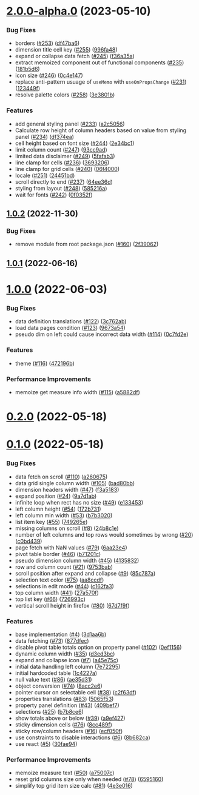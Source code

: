 # [2.0.0-alpha.0](https://github.com/qlik-oss/sn-pivot-table/compare/v1.0.2...v2.0.0-alpha.0) (2023-05-10)


### Bug Fixes

* borders ([#253](https://github.com/qlik-oss/sn-pivot-table/issues/253)) ([df47ba6](https://github.com/qlik-oss/sn-pivot-table/commit/df47ba663313e268bb49c010542d8465e0f956ce))
* dimension title cell key ([#255](https://github.com/qlik-oss/sn-pivot-table/issues/255)) ([996fa48](https://github.com/qlik-oss/sn-pivot-table/commit/996fa484c30c2befcefb75f2ce24575adbde055e))
* expand or collapse data fetch ([#245](https://github.com/qlik-oss/sn-pivot-table/issues/245)) ([f36a35a](https://github.com/qlik-oss/sn-pivot-table/commit/f36a35ad49a923aca05403534e747cfea04904c4))
* extract memoized component out of functional components ([#235](https://github.com/qlik-oss/sn-pivot-table/issues/235)) ([181b5d6](https://github.com/qlik-oss/sn-pivot-table/commit/181b5d6a470cf773fd0e514baaa61eee00437f07))
* icon size ([#246](https://github.com/qlik-oss/sn-pivot-table/issues/246)) ([0c4e147](https://github.com/qlik-oss/sn-pivot-table/commit/0c4e1470d8007a136ba00495624003e414dba2b3))
* replace anti-pattern usuage of `useMemo` with `useOnPropsChange` ([#231](https://github.com/qlik-oss/sn-pivot-table/issues/231)) ([123449f](https://github.com/qlik-oss/sn-pivot-table/commit/123449fba1cb77b9f936cf6a0bd25aef6501ef51))
* resolve palette colors ([#258](https://github.com/qlik-oss/sn-pivot-table/issues/258)) ([3e3801b](https://github.com/qlik-oss/sn-pivot-table/commit/3e3801b9861e2275d89829759d31976a60962465))


### Features

* add general styling panel ([#233](https://github.com/qlik-oss/sn-pivot-table/issues/233)) ([a2c5056](https://github.com/qlik-oss/sn-pivot-table/commit/a2c5056ef46bc72a77d781b54f12a46114249e13))
* Calculate row height of column headers based on value from styling panel ([#234](https://github.com/qlik-oss/sn-pivot-table/issues/234)) ([df374ea](https://github.com/qlik-oss/sn-pivot-table/commit/df374eaac70f758e03c350acb827cd73cbd265ab))
* cell height based on font size ([#244](https://github.com/qlik-oss/sn-pivot-table/issues/244)) ([2e34bc1](https://github.com/qlik-oss/sn-pivot-table/commit/2e34bc131dfb3e1232bf094192eb2cf70efeecf2))
* limit column count ([#247](https://github.com/qlik-oss/sn-pivot-table/issues/247)) ([93cc9ad](https://github.com/qlik-oss/sn-pivot-table/commit/93cc9adb054aadbf4d0122ceeb5898714cfc4684))
* limited data disclaimer ([#249](https://github.com/qlik-oss/sn-pivot-table/issues/249)) ([5fafab3](https://github.com/qlik-oss/sn-pivot-table/commit/5fafab301c2198f04874200add7b84117774ab9e))
* line clamp for cells ([#236](https://github.com/qlik-oss/sn-pivot-table/issues/236)) ([3693206](https://github.com/qlik-oss/sn-pivot-table/commit/36932061d01874e922e821921aca9e0ca5d6f954))
* line clamp for grid cells ([#240](https://github.com/qlik-oss/sn-pivot-table/issues/240)) ([06f4000](https://github.com/qlik-oss/sn-pivot-table/commit/06f40001e1c0d08b84ee6b4b6e592e59d54c6344))
* locale ([#251](https://github.com/qlik-oss/sn-pivot-table/issues/251)) ([24451bd](https://github.com/qlik-oss/sn-pivot-table/commit/24451bdc487b9bd9b8620caf80fb997410f42f78))
* scroll directly to end ([#237](https://github.com/qlik-oss/sn-pivot-table/issues/237)) ([64ee36d](https://github.com/qlik-oss/sn-pivot-table/commit/64ee36d93f7608d83dede32960d3c86b5bab7526))
* styling from layout ([#248](https://github.com/qlik-oss/sn-pivot-table/issues/248)) ([585216a](https://github.com/qlik-oss/sn-pivot-table/commit/585216a619e814fd8761c5f670211544660f7ef3))
* wait for fonts ([#242](https://github.com/qlik-oss/sn-pivot-table/issues/242)) ([0f0352f](https://github.com/qlik-oss/sn-pivot-table/commit/0f0352f06fea56f177aaffed25d1409fdfd817fc))



## [1.0.2](https://github.com/qlik-oss/sn-pivot-table/compare/v1.0.1...v1.0.2) (2022-11-30)


### Bug Fixes

* remove module from root package.json ([#160](https://github.com/qlik-oss/sn-pivot-table/issues/160)) ([2f39062](https://github.com/qlik-oss/sn-pivot-table/commit/2f390629340fc1547b3a69c503680693de37781d))



## [1.0.1](https://github.com/qlik-oss/sn-pivot-table/compare/v1.0.0...v1.0.1) (2022-06-16)



# [1.0.0](https://github.com/qlik-oss/sn-pivot-table/compare/v0.2.0...v1.0.0) (2022-06-03)


### Bug Fixes

* data definition translations ([#122](https://github.com/qlik-oss/sn-pivot-table/issues/122)) ([3c762ab](https://github.com/qlik-oss/sn-pivot-table/commit/3c762abbf34d0c0be1f658fc765f667f5b28ab8a))
* load data pages condition ([#123](https://github.com/qlik-oss/sn-pivot-table/issues/123)) ([9673a54](https://github.com/qlik-oss/sn-pivot-table/commit/9673a54d75bf0814815247bdca98f6a15805ac64))
* pseudo dim on left could cause incorrect data width ([#114](https://github.com/qlik-oss/sn-pivot-table/issues/114)) ([0c7fd2e](https://github.com/qlik-oss/sn-pivot-table/commit/0c7fd2eac8f5aebf2b3ae5bb43f5b11533405287))


### Features

* theme ([#116](https://github.com/qlik-oss/sn-pivot-table/issues/116)) ([472196b](https://github.com/qlik-oss/sn-pivot-table/commit/472196b17b05e686ab745d17ce55541cf33c11c6))


### Performance Improvements

* memoize get measure info width ([#115](https://github.com/qlik-oss/sn-pivot-table/issues/115)) ([a5882df](https://github.com/qlik-oss/sn-pivot-table/commit/a5882dfa74fed53b801869ae4527148987aed4c9))



# [0.2.0](https://github.com/qlik-oss/sn-pivot-table/compare/v0.1.0...v0.2.0) (2022-05-18)



# [0.1.0](https://github.com/qlik-oss/sn-pivot-table/compare/1c4227afc9226c3aeba9aaf8ea7f2698e75bcfb7...v0.1.0) (2022-05-18)


### Bug Fixes

* data fetch on scroll ([#110](https://github.com/qlik-oss/sn-pivot-table/issues/110)) ([a260675](https://github.com/qlik-oss/sn-pivot-table/commit/a260675dcbe4fb3a3a73e9c3d8d88b57cac1ec9f))
* data grid single column width ([#105](https://github.com/qlik-oss/sn-pivot-table/issues/105)) ([bad80bb](https://github.com/qlik-oss/sn-pivot-table/commit/bad80bb838d8a5b6279017b5c03b20cc4cc5da0e))
* dimension headers width ([#47](https://github.com/qlik-oss/sn-pivot-table/issues/47)) ([f3a5183](https://github.com/qlik-oss/sn-pivot-table/commit/f3a51833a3c6be8e3e6aa58790e047426c9950dd))
* expand position ([#24](https://github.com/qlik-oss/sn-pivot-table/issues/24)) ([9a7d1ab](https://github.com/qlik-oss/sn-pivot-table/commit/9a7d1abd2faca4c888eec19ae2562e68e6ba7929))
* infinite loop when rect has no size ([#49](https://github.com/qlik-oss/sn-pivot-table/issues/49)) ([e133453](https://github.com/qlik-oss/sn-pivot-table/commit/e133453e6eeebe8fb8aa7c11c1bd65c174cc29d1))
* left column height ([#54](https://github.com/qlik-oss/sn-pivot-table/issues/54)) ([172b731](https://github.com/qlik-oss/sn-pivot-table/commit/172b731c83b58b4f67ea0067e53491034131c08e))
* left column min width ([#53](https://github.com/qlik-oss/sn-pivot-table/issues/53)) ([b7b3020](https://github.com/qlik-oss/sn-pivot-table/commit/b7b302053b32cbbf72f13fb429e4c4d1e56ca11f))
* list item key ([#55](https://github.com/qlik-oss/sn-pivot-table/issues/55)) ([749265e](https://github.com/qlik-oss/sn-pivot-table/commit/749265ec103be7da4931df8c369d964a7524f44f))
* missing columns on scroll ([#8](https://github.com/qlik-oss/sn-pivot-table/issues/8)) ([24b8c1e](https://github.com/qlik-oss/sn-pivot-table/commit/24b8c1e4277a349d3cf49b7222ec5d2fea06ebfa))
* number of left columns and top rows would sometimes by wrong ([#20](https://github.com/qlik-oss/sn-pivot-table/issues/20)) ([c0bd439](https://github.com/qlik-oss/sn-pivot-table/commit/c0bd4391e8196d4144e437991f446ae299795abf))
* page fetch with NaN values ([#79](https://github.com/qlik-oss/sn-pivot-table/issues/79)) ([6aa23e4](https://github.com/qlik-oss/sn-pivot-table/commit/6aa23e462c67714d56e3cb8176e0453c2f0f520c))
* pivot table border ([#46](https://github.com/qlik-oss/sn-pivot-table/issues/46)) ([b71201c](https://github.com/qlik-oss/sn-pivot-table/commit/b71201c054d1f507f39b667c9b1a024c0e4c53df))
* pseudo dimension column width ([#45](https://github.com/qlik-oss/sn-pivot-table/issues/45)) ([4135832](https://github.com/qlik-oss/sn-pivot-table/commit/4135832093466288fd19ab1d43cc7ef0430da6a4))
* row and column count ([#21](https://github.com/qlik-oss/sn-pivot-table/issues/21)) ([9753bab](https://github.com/qlik-oss/sn-pivot-table/commit/9753babd44f051b37f951e265f6ed10a38a82e01))
* scroll position after expand and collapse ([#9](https://github.com/qlik-oss/sn-pivot-table/issues/9)) ([85c787a](https://github.com/qlik-oss/sn-pivot-table/commit/85c787ae94fe7f637daf5e273a6a03df51f18211))
* selection text color ([#75](https://github.com/qlik-oss/sn-pivot-table/issues/75)) ([aa8ccdf](https://github.com/qlik-oss/sn-pivot-table/commit/aa8ccdf073e3153f1bc6656835595ddfd1c44187))
* selections in edit mode ([#44](https://github.com/qlik-oss/sn-pivot-table/issues/44)) ([c162fa3](https://github.com/qlik-oss/sn-pivot-table/commit/c162fa3c03c6bb2d6dfc9955e527940bac57066b))
* top column width ([#41](https://github.com/qlik-oss/sn-pivot-table/issues/41)) ([27a570f](https://github.com/qlik-oss/sn-pivot-table/commit/27a570ffb33cbd9f64312b64760572d8ebdee934))
* top list key ([#66](https://github.com/qlik-oss/sn-pivot-table/issues/66)) ([726993c](https://github.com/qlik-oss/sn-pivot-table/commit/726993c13b17f14ba2c54ac25e9442f9d0f622e4))
* vertical scroll height in firefox ([#80](https://github.com/qlik-oss/sn-pivot-table/issues/80)) ([67d7f9f](https://github.com/qlik-oss/sn-pivot-table/commit/67d7f9fd27d039b959b6ad77be69a3e02ad6395b))


### Features

* base implementation ([#4](https://github.com/qlik-oss/sn-pivot-table/issues/4)) ([3d1aa6b](https://github.com/qlik-oss/sn-pivot-table/commit/3d1aa6b2095112f8303c937e4c80696baadc9988))
* data fetching ([#73](https://github.com/qlik-oss/sn-pivot-table/issues/73)) ([877dfec](https://github.com/qlik-oss/sn-pivot-table/commit/877dfec5318d16afac0decbc2e49114c43a58b29))
* disable pivot table totals option on property panel ([#102](https://github.com/qlik-oss/sn-pivot-table/issues/102)) ([0ef1156](https://github.com/qlik-oss/sn-pivot-table/commit/0ef11567e6ab354227272edd3a7264543fb8fc9d))
* dynamic column width ([#35](https://github.com/qlik-oss/sn-pivot-table/issues/35)) ([d3ed3bc](https://github.com/qlik-oss/sn-pivot-table/commit/d3ed3bc9b8f4963021601675f2ea4610d0a8ddb6))
* expand and collapse icon ([#7](https://github.com/qlik-oss/sn-pivot-table/issues/7)) ([a45e75c](https://github.com/qlik-oss/sn-pivot-table/commit/a45e75c7528e5218b4d91043d4482fe82d545bac))
* initial data handling left column ([7e72295](https://github.com/qlik-oss/sn-pivot-table/commit/7e72295b11a6e77c9e517edafcdd58f6bb91f260))
* initial hardcoded table ([1c4227a](https://github.com/qlik-oss/sn-pivot-table/commit/1c4227afc9226c3aeba9aaf8ea7f2698e75bcfb7))
* null value text ([#86](https://github.com/qlik-oss/sn-pivot-table/issues/86)) ([ae35d31](https://github.com/qlik-oss/sn-pivot-table/commit/ae35d311214248057f2e9c6ea672d5cdc9b40b95))
* object conversion ([#74](https://github.com/qlik-oss/sn-pivot-table/issues/74)) ([8acc2e6](https://github.com/qlik-oss/sn-pivot-table/commit/8acc2e628055b67c80627d054c13697036281c67))
* pointer cursor on selectable cell ([#38](https://github.com/qlik-oss/sn-pivot-table/issues/38)) ([c2f63df](https://github.com/qlik-oss/sn-pivot-table/commit/c2f63df4b64c79e9964dc1e07688c10d1ee40c81))
* properties translations ([#83](https://github.com/qlik-oss/sn-pivot-table/issues/83)) ([5065f53](https://github.com/qlik-oss/sn-pivot-table/commit/5065f535b402ab535fc4d6608074cbe3eb75a19f))
* property panel definition ([#43](https://github.com/qlik-oss/sn-pivot-table/issues/43)) ([409bef7](https://github.com/qlik-oss/sn-pivot-table/commit/409bef7136dbad34a38574e095ed2975c916a6e2))
* selections ([#25](https://github.com/qlik-oss/sn-pivot-table/issues/25)) ([b7b8ce6](https://github.com/qlik-oss/sn-pivot-table/commit/b7b8ce6f119689a9b2001216e96d277a045a536c))
* show totals above or below ([#39](https://github.com/qlik-oss/sn-pivot-table/issues/39)) ([a9ef427](https://github.com/qlik-oss/sn-pivot-table/commit/a9ef4276cff05facba23beeea35f7dd06603d426))
* sticky dimension cells ([#76](https://github.com/qlik-oss/sn-pivot-table/issues/76)) ([8cc489f](https://github.com/qlik-oss/sn-pivot-table/commit/8cc489fdffe93a67da78a878aaa02d6df41b3612))
* sticky row/column headers ([#16](https://github.com/qlik-oss/sn-pivot-table/issues/16)) ([ecf050f](https://github.com/qlik-oss/sn-pivot-table/commit/ecf050f0f03601af81b10c3e674539152f1b1273))
* use constraints to disable interactions ([#6](https://github.com/qlik-oss/sn-pivot-table/issues/6)) ([8b682ca](https://github.com/qlik-oss/sn-pivot-table/commit/8b682caef3e3f581eb4faacf2f8240fbf2af6e35))
* use react ([#5](https://github.com/qlik-oss/sn-pivot-table/issues/5)) ([30fae94](https://github.com/qlik-oss/sn-pivot-table/commit/30fae94f79ae976ad1041f0459e23e2ca6dfe11b))


### Performance Improvements

* memoize measure text ([#50](https://github.com/qlik-oss/sn-pivot-table/issues/50)) ([a75007c](https://github.com/qlik-oss/sn-pivot-table/commit/a75007c5ccec64f954a73128bba9ae0c96a7f287))
* reset grid columns size only when needed ([#78](https://github.com/qlik-oss/sn-pivot-table/issues/78)) ([6595160](https://github.com/qlik-oss/sn-pivot-table/commit/6595160772b120f261604f5bda5fd881a2d2240c))
* simplify top grid item size calc ([#81](https://github.com/qlik-oss/sn-pivot-table/issues/81)) ([4e3e016](https://github.com/qlik-oss/sn-pivot-table/commit/4e3e0165b9c457eb30380e0972bbf0861ee464aa))



